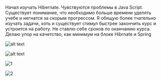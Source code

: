 Начал изучать Hibernate. Чувствуются проблемы в Java Script. Существует понимание, что необходимо больше времени уделять учебе и негнатся
за скорым прогрессом. Я обящую более тчательно изучать задачи, хоть и существует стимул быстрее закончить курс и устроится на работу.
Не ставлю себе сроков по оканчанию курса. Делаю упор на качетство, как минимум на блоке Hibrnate и Spring

![alt text](C:\projects\job4j_todo\картинкиTodo\1.png "Все задачи")

![alt text](C:\projects\job4j_todo\картинкиTodo\2.png "Неисполненные задачи")

![1](https://user-images.githubusercontent.com/80044763/146949464-1abb0256-ddd3-47be-be12-b09950bc9942.PNG)

![2](https://user-images.githubusercontent.com/80044763/146949690-b375202b-1c57-43c3-a14c-82b75ad1daba.PNG)
